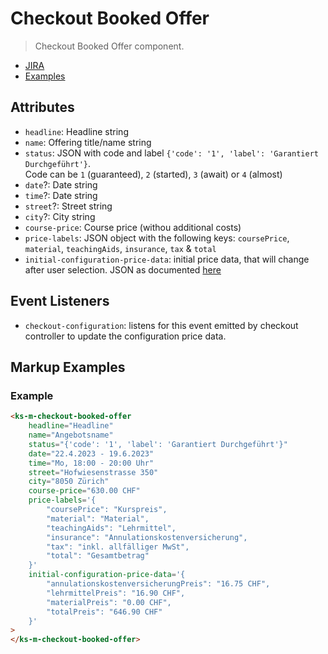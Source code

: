 # Checkout Booked Offer

> Checkout Booked Offer component.

- [JIRA](https://jira.migros.net/browse/MIDUWEB-734)
- [Examples](../../pages/CheckoutBookedOffer.html)

## Attributes
- `headline`: Headline string
- `name`: Offering title/name string
- `status`: JSON with code and label `{'code': '1', 'label': 'Garantiert Durchgeführt'}`.  
Code can be `1` (guaranteed), `2` (started), `3` (await) or `4` (almost)
- `date`?: Date string
- `time`?: Date string
- `street`?: Street string
- `city`?: City string
- `course-price`: Course price (withou additional costs)
- `price-labels`: JSON object with the following keys: `coursePrice`, `material`, `teachingAids`, `insurance`, `tax` & `total`
- `initial-configuration-price-data`: initial price data, that will change after user selection. JSON as documented [here](https://wiki.migros.net/pages/viewpage.action?pageId=754811121)


## Event Listeners
- `checkout-configuration`: listens for this event emitted by checkout controller to update the configuration price data.

## Markup Examples

### Example

```html
<ks-m-checkout-booked-offer
    headline="Headline"
    name="Angebotsname"
    status="{'code': '1', 'label': 'Garantiert Durchgeführt'}"
    date="22.4.2023 - 19.6.2023"
    time="Mo, 18:00 - 20:00 Uhr"
    street="Hofwiesenstrasse 350"
    city="8050 Zürich"
    course-price="630.00 CHF"
    price-labels='{
        "coursePrice": "Kurspreis",
        "material": "Material",
        "teachingAids": "Lehrmittel",
        "insurance": "Annulationskostenversicherung",
        "tax": "inkl. allfälliger MwSt",
        "total": "Gesamtbetrag"
    }'
    initial-configuration-price-data='{
        "annulationskostenversicherungPreis": "16.75 CHF",
        "lehrmittelPreis": "16.90 CHF",
        "materialPreis": "0.00 CHF",
        "totalPreis": "646.90 CHF"
    }'
>
</ks-m-checkout-booked-offer>
```

